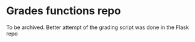 # Grades functions repo

To be archived. Better attempt of the grading script was done in the Flask repo
